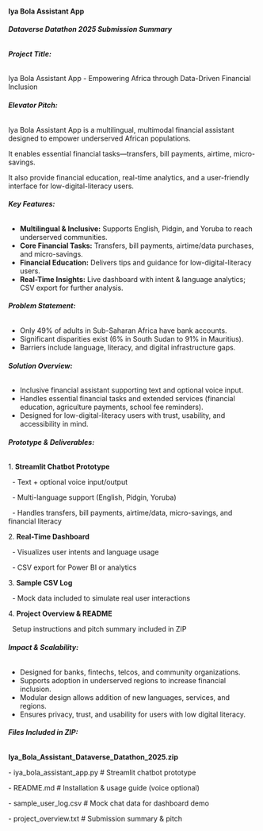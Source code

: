 #### **Iya Bola Assistant App**

##### **Dataverse Datathon 2025 Submission Summary**

###### 

###### **Project Title:**

Iya Bola Assistant App - Empowering Africa through Data-Driven Financial Inclusion



###### **Elevator Pitch:**



Iya Bola Assistant App is a multilingual, multimodal financial assistant designed to empower underserved African populations. 

It enables essential financial tasks—transfers, bill payments, airtime, micro-savings.

It also provide financial education, real-time analytics, and a user-friendly interface for low-digital-literacy users.



###### **Key Features:**



* **Multilingual \& Inclusive:** Supports English, Pidgin, and Yoruba to reach underserved communities.
* **Core Financial Tasks:** Transfers, bill payments, airtime/data purchases, and micro-savings.
* **Financial Education:** Delivers tips and guidance for low-digital-literacy users.
* **Real-Time Insights:** Live dashboard with intent \& language analytics; CSV export for further analysis.



###### **Problem Statement:**



* Only 49% of adults in Sub-Saharan Africa have bank accounts.
* Significant disparities exist (6% in South Sudan to 91% in Mauritius).
* Barriers include language, literacy, and digital infrastructure gaps.



###### **Solution Overview:**



* Inclusive financial assistant supporting text and optional voice input.
* Handles essential financial tasks and extended services (financial education, agriculture payments, school fee reminders).
* Designed for low-digital-literacy users with trust, usability, and accessibility in mind.



###### **Prototype \& Deliverables:**



1\. **Streamlit Chatbot Prototype**

&nbsp;  - Text + optional voice input/output

&nbsp;  - Multi-language support (English, Pidgin, Yoruba)

&nbsp;  - Handles transfers, bill payments, airtime/data, micro-savings, and financial literacy



2\. **Real-Time Dashboard**

&nbsp;  - Visualizes user intents and language usage

&nbsp;  - CSV export for Power BI or analytics



3\. **Sample CSV Log**

&nbsp;  - Mock data included to simulate real user interactions



4\. **Project Overview \& README**

&nbsp;  Setup instructions and pitch summary included in ZIP



###### **Impact \& Scalability:**



* Designed for banks, fintechs, telcos, and community organizations.
* Supports adoption in underserved regions to increase financial inclusion.
* Modular design allows addition of new languages, services, and regions.
* Ensures privacy, trust, and usability for users with low digital literacy.



###### **Files Included in ZIP:**



**Iya_Bola\_Assistant\_Dataverse\_Datathon\_2025.zip**

\- iya\_bola\_assistant\_app.py        # Streamlit chatbot prototype

\- README.md                        # Installation \& usage guide (voice optional)

\- sample\_user\_log.csv              # Mock chat data for dashboard demo

\- project\_overview.txt             # Submission summary \& pitch






